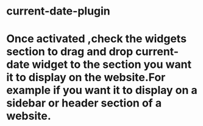 # current-date-plugin
# Once activated ,check the widgets section to drag and drop current-date widget to the section you want it to display on the website.For example if you want it to display on a sidebar or header section of a website.
